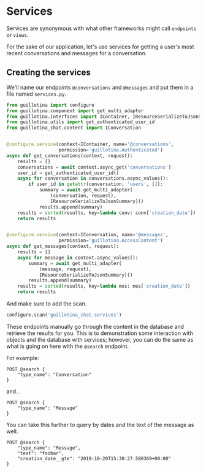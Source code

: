 # Services

Services are synonymous with what other frameworks might call `endpoints` or `views`.

For the sake of our application, let's use services for getting a user's most
recent conversations and messages for a conversation.


## Creating the services

We'll name our endpoints `@conversations` and `@messages` and put them
in a file named `services.py`.

```python
from guillotina import configure
from guillotina.component import get_multi_adapter
from guillotina.interfaces import IContainer, IResourceSerializeToJsonSummary
from guillotina.utils import get_authenticated_user_id
from guillotina_chat.content import IConversation


@configure.service(context=IContainer, name='@conversations',
                   permission='guillotina.Authenticated')
async def get_conversations(context, request):
    results = []
    conversations = await context.async_get('conversations')
    user_id = get_authenticated_user_id()
    async for conversation in conversations.async_values():
        if user_id in getattr(conversation, 'users', []):
            summary = await get_multi_adapter(
                (conversation, request),
                IResourceSerializeToJsonSummary)()
            results.append(summary)
    results = sorted(results, key=lambda conv: conv['creation_date'])
    return results


@configure.service(context=IConversation, name='@messages',
                   permission='guillotina.AccessContent')
async def get_messages(context, request):
    results = []
    async for message in context.async_values():
        summary = await get_multi_adapter(
            (message, request),
            IResourceSerializeToJsonSummary)()
        results.append(summary)
    results = sorted(results, key=lambda mes: mes['creation_date'])
    return results
```

And make sure to add the scan.

```python
configure.scan('guillotina_chat.services')
```

These endpoints manually go through the content in the database and retrieve
the results for you. This is to demonstration some interaction with objects
and the database with services; however, you can do the same as what is
going on here with the `@search` endpoint.

For example:

```
POST @search {
    "type_name": "Conversation"
}
```

and...

```
POST @search {
    "type_name": "Message"
}
```

You can take this further to query by dates and the text of the message as well.

```
POST @search {
    "type_name": "Message",
    "text": "foobar",
    "creation_date__gte": "2019-10-20T15:30:27.580369+00:00"
}
```
